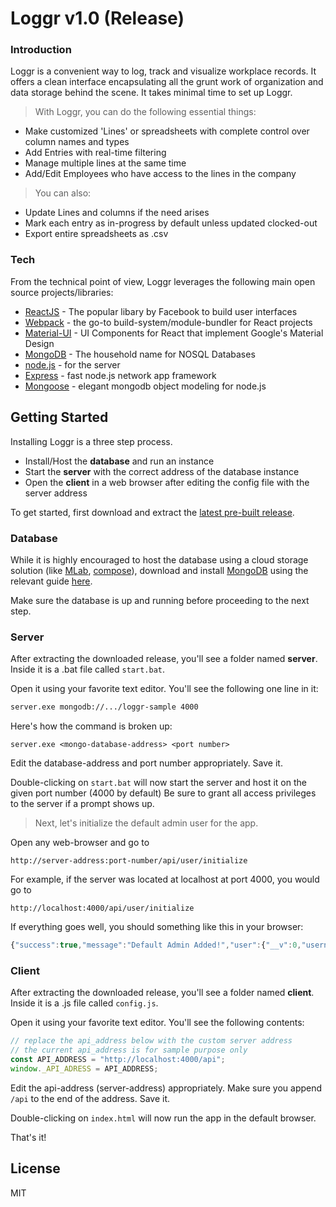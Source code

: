 # Loggr v1.0 (Release)

### Introduction
Loggr is a convenient way to log, track and visualize workplace records. It offers a clean interface encapsulating all the grunt work of organization and data storage behind the scene. It takes minimal time to set up Loggr.

>With Loggr, you can do the following essential things:
  - Make customized 'Lines' or spreadsheets with complete control over column names and types
  - Add Entries with real-time filtering
  - Manage multiple lines at the same time
  - Add/Edit Employees who have access to the lines in the company

>You can also:
  - Update Lines and columns if the need arises
  - Mark each entry as in-progress by default unless updated clocked-out
  - Export entire spreadsheets as .csv

### Tech
From the technical point of view, Loggr leverages the following main open source projects/libraries:

* [ReactJS] - The popular libary by Facebook to build user interfaces
* [Webpack] - the go-to build-system/module-bundler for React projects
* [Material-UI] - UI Components for React that implement Google's Material Design
* [MongoDB] - The household name for NOSQL Databases 
* [node.js] - for the server
* [Express] - fast node.js network app framework
* [Mongoose] - elegant mongodb object modeling for node.js

## Getting Started
Installing Loggr is a three step process.

  - Install/Host the **database** and run an instance
  - Start the **server** with the correct address of the database instance
  - Open the **client** in a web browser after editing the config file with the server address
 
To get started, first download and extract the [latest pre-built release](https://github.com/an5rag/loggr-release/archive/master.zip). 


### Database
While it is highly encouraged to host the database using a cloud storage solution (like [MLab](https://mlab.com), [compose](https://www.compose.com/mongodb)), download and install [MongoDB] using the relevant guide [here](https://docs.mongodb.com/manual/installation/).

Make sure the database is up and running before proceeding to the next step.


### Server

After extracting the downloaded release, you'll see a folder named **server**.
Inside it is a .bat file called ```start.bat```.

Open it using your favorite text editor. You'll see the following one line in it:

```sh
server.exe mongodb://.../loggr-sample 4000
```

Here's how the command is broken up:
```
server.exe <mongo-database-address> <port number>
```

Edit the database-address and port number appropriately. Save it.

Double-clicking on ```start.bat``` will now start the server and host it on the given port number (4000 by default)
Be sure to grant all access privileges to the server if a prompt shows up.

>Next, let's initialize the default admin user for the app.

Open any web-browser and go to 
```
http://server-address:port-number/api/user/initialize
```
For example, if the server was located at localhost at port 4000, you would go to
```
http://localhost:4000/api/user/initialize
```

If everything goes well, you should something like this in your browser:
```js
{"success":true,"message":"Default Admin Added!","user":{"__v":0,"username":"admin2","firstName":"Administrator","lastName":"","password":"admin","_id":"586c27f196c60014a82558a8","companyId":"000","userType":"ADMIN"}}
```


### Client

After extracting the downloaded release, you'll see a folder named **client**.
Inside it is a .js file called ```config.js```.

Open it using your favorite text editor. You'll see the following contents:

```js
// replace the api_address below with the custom server address
// the current api_address is for sample purpose only
const API_ADDRESS = "http://localhost:4000/api";
window._API_ADRESS = API_ADDRESS;
```

Edit the api-address (server-address) appropriately. Make sure you append ```/api``` to the end of the address. Save it.

Double-clicking on ```index.html``` will now run the app in the default browser.

That's it!

License
----

MIT

[//]: # (These are reference links used in the body of this note and get stripped out when the markdown processor does its job. There is no need to format nicely because it shouldn't be seen. Thanks SO - http://stackoverflow.com/questions/4823468/store-comments-in-markdown-syntax)


   [git-repo-url]: <https://github.com/joemccann/dillinger.git>
   [node.js]: <http://nodejs.org>
   [express]: <http://expressjs.com>
   [ReactJS]: <hhttps://facebook.github.io/react/>
   [MongoDB]: <https://www.mongodb.com/>
   [Mongoose]: <http://mongoosejs.com/>
   [Webpack]: <https://webpack.github.io/>
   [Material-UI]: <http://www.material-ui.com/#/>

